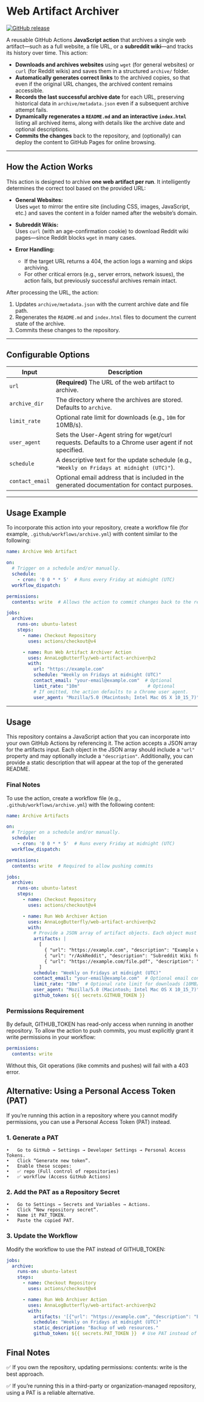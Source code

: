 # Web Artifact Archiver

[![GitHub release](https://img.shields.io/github/v/release/AnnaLogButterfly/web-artifact-archiver)](https://github.com/AnnaLogButterfly/web-artifact-archiver/releases)

A reusable GitHub Actions **JavaScript action** that archives a single web artifact—such as a full website, a file URL, or a **subreddit wiki**—and tracks its history over time. This action:

- **Downloads and archives websites** using `wget` (for general websites) or `curl` (for Reddit wikis) and saves them in a structured `archive/` folder.
- **Automatically generates correct links** to the archived copies, so that even if the original URL changes, the archived content remains accessible.
- **Records the last successful archive date** for each URL, preserving historical data in `archive/metadata.json` even if a subsequent archive attempt fails.
- **Dynamically regenerates a `README.md` and an interactive `index.html`** listing all archived items, along with details like the archive date and optional descriptions.
- **Commits the changes** back to the repository, and (optionally) can deploy the content to GitHub Pages for online browsing.

---

## How the Action Works

This action is designed to archive **one web artifact per run**. It intelligently determines the correct tool based on the provided URL:

- **General Websites:**  
  Uses `wget` to mirror the entire site (including CSS, images, JavaScript, etc.) and saves the content in a folder named after the website’s domain.
  
- **Subreddit Wikis:**  
  Uses `curl` (with an age-confirmation cookie) to download Reddit wiki pages—since Reddit blocks `wget` in many cases.
  
- **Error Handling:**  
  - If the target URL returns a 404, the action logs a warning and skips archiving.
  - For other critical errors (e.g., server errors, network issues), the action fails, but previously successful archives remain intact.
  
After processing the URL, the action:
  
1. Updates `archive/metadata.json` with the current archive date and file path.
2. Regenerates the `README.md` and `index.html` files to document the current state of the archive.
3. Commits these changes to the repository.

---

## Configurable Options

| Input           | Description                                                                                             |
|-----------------|---------------------------------------------------------------------------------------------------------|
| `url`           | **(Required)** The URL of the web artifact to archive.                                                 |
| `archive_dir`   | The directory where the archives are stored. Defaults to `archive`.                                     |
| `limit_rate`    | Optional rate limit for downloads (e.g., `10m` for 10MB/s).                                             |
| `user_agent`    | Sets the User-Agent string for wget/curl requests. Defaults to a Chrome user agent if not specified.    |
| `schedule`      | A descriptive text for the update schedule (e.g., `"Weekly on Fridays at midnight (UTC)"`).             |
| `contact_email` | Optional email address that is included in the generated documentation for contact purposes.           |

---

## Usage Example

To incorporate this action into your repository, create a workflow file (for example, `.github/workflows/archive.yml`) with content similar to the following:

```yaml
name: Archive Web Artifact

on:
  # Trigger on a schedule and/or manually.
  schedule:
    - cron: '0 0 * * 5'  # Runs every Friday at midnight (UTC)
  workflow_dispatch:

permissions:
  contents: write  # Allows the action to commit changes back to the repository

jobs:
  archive:
    runs-on: ubuntu-latest
    steps:
      - name: Checkout Repository
        uses: actions/checkout@v4

      - name: Run Web Artifact Archiver Action
        uses: AnnaLogButterfly/web-artifact-archiver@v2
        with:
          url: "https://example.com"
          schedule: "Weekly on Fridays at midnight (UTC)"
          contact_email: "your-email@example.com"  # Optional
          limit_rate: "10m"                         # Optional
          # If omitted, the action defaults to a Chrome user agent.
          user_agent: "Mozilla/5.0 (Macintosh; Intel Mac OS X 10_15_7)"
```

---

## Usage

This repository contains a JavaScript action that you can incorporate into your own GitHub Actions by referencing it. The action accepts a JSON array for the artifacts input. Each object in the JSON array should include a `"url"` property and may optionally include a `"description"`. Additionally, you can provide a static description that will appear at the top of the generated README.

### Final Notes
To use the action, create a workflow file (e.g., `.github/workflows/archive.yml`) with the following content:

```yaml
name: Archive Artifacts

on:
  # Trigger on a schedule and/or manually.
  schedule:
    - cron: '0 0 * * 5'  # Runs every Friday at midnight (UTC)
  workflow_dispatch:

permissions:
  contents: write  # Required to allow pushing commits

jobs:
  archive:
    runs-on: ubuntu-latest
    steps:
      - name: Checkout Repository
        uses: actions/checkout@v4

      - name: Run Web Archiver Action
        uses: AnnaLogButterfly/web-artifact-archiver@v2
        with:
          # Provide a JSON array of artifact objects. Each object must include a "url" and may include a "description".
          artifacts: |
            [
              { "url": "https://example.com", "description": "Example website" },
              { "url": "r/AskReddit", "description": "Subreddit Wiki for AskReddit" },
              { "url": "https://example.com/file.pdf", "description": "Sample PDF document" }
            ]
          schedule: "Weekly on Fridays at midnight (UTC)"
          contact_email: "your-email@example.com"  # Optional email contact
          limit_rate: "10m"  # Optional rate limit for downloads (10MB/s)
          user_agent: "Mozilla/5.0 (Macintosh; Intel Mac OS X 10_15_7)" # Optional
          github_token: ${{ secrets.GITHUB_TOKEN }}
```

### Permissions Requirement
By default, GITHUB_TOKEN has read-only access when running in another repository.
To allow the action to push commits, you must explicitly grant it write permissions in your workflow:

```yaml
permissions:
  contents: write
```
Without this, Git operations (like commits and pushes) will fail with a 403 error.

## Alternative: Using a Personal Access Token (PAT)

If you’re running this action in a repository where you cannot modify permissions, you can use a Personal Access Token (PAT) instead.

### 1. Generate a PAT
	•	Go to GitHub → Settings → Developer Settings → Personal Access Tokens.
	•	Click “Generate new token”.
	•	Enable these scopes:
	•	✅ repo (Full control of repositories)
	•	✅ workflow (Access GitHub Actions)

### 2. Add the PAT as a Repository Secret
	•	Go to Settings → Secrets and Variables → Actions.
	•	Click “New repository secret”.
	•	Name it PAT_TOKEN.
	•	Paste the copied PAT.

### 3. Update the Workflow

Modify the workflow to use the PAT instead of GITHUB_TOKEN:

```yaml
jobs:
  archive:
    runs-on: ubuntu-latest
    steps:
      - name: Checkout Repository
        uses: actions/checkout@v4

      - name: Run Web Archiver Action
        uses: AnnaLogButterfly/web-artifact-archiver@v2
        with:
          artifacts: '[{"url": "https://example.com", "description": "Example website"}]'
          schedule: "Weekly on Fridays at midnight (UTC)"
          static_description: "Backup of web resources."
          github_token: ${{ secrets.PAT_TOKEN }}  # Use PAT instead of GITHUB_TOKEN
```

## Final Notes

✅ If you own the repository, updating permissions: contents: write is the best approach.

✅ If you’re running this in a third-party or organization-managed repository, using a PAT is a reliable alternative.